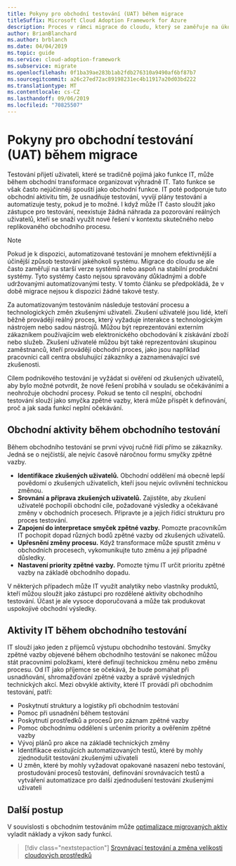```yaml
---
title: Pokyny pro obchodní testování (UAT) během migrace
titleSuffix: Microsoft Cloud Adoption Framework for Azure
description: Proces v rámci migrace do cloudu, který se zaměřuje na úkoly při migraci sad funkcí do cloudu.
author: BrianBlanchard
ms.author: brblanch
ms.date: 04/04/2019
ms.topic: guide
ms.service: cloud-adoption-framework
ms.subservice: migrate
ms.openlocfilehash: 0f1ba39ae283b1ab2fdb276310a9490af6bf87b7
ms.sourcegitcommit: a26c27ed72ac89198231ec4b11917a20d03bd222
ms.translationtype: MT
ms.contentlocale: cs-CZ
ms.lasthandoff: 09/06/2019
ms.locfileid: "70825507"
---
```

# <a name="guidance-for-business-testing-uat-during-migration"></a>Pokyny pro obchodní testování (UAT) během migrace

Testování přijetí uživateli, které se tradičně pojímá jako funkce IT, může během obchodní transformace organizovat výhradně IT. Tato funkce se však často nejúčinněji spouští jako obchodní funkce. IT poté podporuje tuto obchodní aktivitu tím, že usnadňuje testování, vyvíjí plány testování a automatizuje testy, pokud je to možné. I když může IT často sloužit jako zástupce pro testování, neexistuje žádná náhrada za pozorování reálných uživatelů, kteří se snaží využít nové řešení v kontextu skutečného nebo replikovaného obchodního procesu.

> [!NOTE]
> Pokud je k dispozici, automatizované testování je mnohem efektivnější a účinější způsob testování jakéhokoli systému. Migrace do cloudu se ale často zaměřují na starší verze systémů nebo aspoň na stabilní produkční systémy. Tyto systémy často nejsou spravovány důkladnými a dobře udržovanými automatizovanými testy. V tomto článku se předpokládá, že v době migrace nejsou k dispozici žádné takové testy.

Za automatizovaným testováním následuje testování procesu a technologických změn zkušenými uživateli. Zkušení uživatelé jsou lidé, kteří běžně provádějí reálný proces, který vyžaduje interakce s technologickým nástrojem nebo sadou nástrojů. Můžou být reprezentováni externím zákazníkem používajícím web elektronického obchodování k získávání zboží nebo služeb. Zkušení uživatelé můžou být také reprezentováni skupinou zaměstnanců, kteří provádějí obchodní proces, jako jsou například pracovníci call centra obsluhující zákazníky a zaznamenávající své zkušenosti.

Cílem podnikového testování je vyžádat si ověření od zkušených uživatelů, aby bylo možné potvrdit, že nové řešení probíhá v souladu se očekáváními a neohrožuje obchodní procesy. Pokud se tento cíl nesplní, obchodní testování slouží jako smyčka zpětné vazby, která může přispět k definování, proč a jak sada funkcí neplní očekávání.

## <a name="business-activities-during-business-testing"></a>Obchodní aktivity během obchodního testování

Během obchodního testování se první vývoj ručně řídí přímo se zákazníky. Jedná se o nejčistší, ale nejvíc časově náročnou formu smyčky zpětné vazby.

- **Identifikace zkušených uživatelů.** Obchodní oddělení má obecně lepší povědomí o zkušených uživatelích, kteří jsou nejvíc ovlivnění technickou změnou.
- **Srovnání a příprava zkušených uživatelů.** Zajistěte, aby zkušení uživatelé pochopili obchodní cíle, požadované výsledky a očekávané změny v obchodních procesech. Připravte je a jejich řídicí strukturu pro proces testování.
- **Zapojení do interpretace smyček zpětné vazby.** Pomozte pracovníkům IT pochopit dopad různých bodů zpětné vazby od zkušených uživatelů.
- **Upřesnění změny procesu.** Když transformace může spustit změnu v obchodních procesech, vykomunikujte tuto změnu a její případné důsledky.
- **Nastavení priority zpětné vazby.** Pomozte týmu IT určit prioritu zpětné vazby na základě obchodního dopadu.

V některých případech může IT využít analytiky nebo vlastníky produktů, kteří můžou sloužit jako zástupci pro rozdělené aktivity obchodního testování. Účast je ale vysoce doporučovaná a může tak produkovat uspokojivé obchodní výsledky.

## <a name="it-activities-during-business-testing"></a>Aktivity IT během obchodního testování

IT slouží jako jeden z příjemců výstupu obchodního testování. Smyčky zpětné vazby objevené během obchodního testování se nakonec můžou stát pracovními položkami, které definují technickou změnu nebo změnu procesu. Od IT jako příjemce se očekává, že bude pomáhat při usnadňování, shromažďování zpětné vazby a správě výsledných technických akcí. Mezi obvyklé aktivity, které IT provádí při obchodním testování, patří:

- Poskytnutí struktury a logistiky při obchodním testování
- Pomoc při usnadnění během testování
- Poskytnutí prostředků a procesů pro záznam zpětné vazby
- Pomoc obchodnímu oddělení s určením priority a ověřením zpětné vazby
- Vývoj plánů pro akce na základě technických změny
- Identifikace existujících automatizovaných testů, které by mohly zjednodušit testování zkušenými uživateli
- U změn, které by mohly vyžadovat opakované nasazení nebo testování, prostudování procesů testování, definování srovnávacích testů a vytváření automatizace pro další zjednodušení testování zkušenými uživateli

## <a name="next-steps"></a>Další postup

V souvislosti s obchodním testováním může [optimalizace migrovaných aktiv](./optimize.md) vyladit náklady a výkon sady funkcí.

> [!div class="nextstepaction"]
> [Srovnávací testování a změna velikosti cloudových prostředků](./optimize.md)

